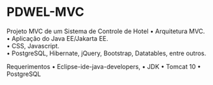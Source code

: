# PDWEL-MVC
Projeto MVC de um Sistema de Controle de Hotel
• Arquitetura MVC.  
• Aplicação do Java EE/Jakarta EE.  
• CSS, Javascript.  
• PostgreSQL, Hibernate, jQuery, Bootstrap, Datatables, entre outros.  

Requerimentos
• Eclipse-ide-java-developers,
• JDK 
• Tomcat 10
• PostgreSQL




